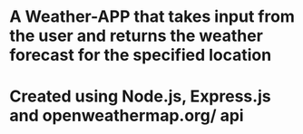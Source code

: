 # A Weather-APP that takes input from the user and returns the weather forecast for the specified location

# Created using Node.js, Express.js and openweathermap.org/ api
